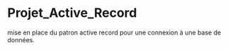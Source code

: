 # Projet_Active_Record
mise en place du patron active record pour une connexion à une base de données.
